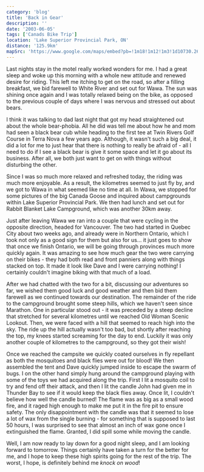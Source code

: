 ```yaml
---
category: 'blog'
title: 'Back in Gear'
description: ''
date: '2003-06-05'
tags: ['Canads Bike Trip']
location: 'Lake Superior Provincial Park, ON'
distance: '125.9km'
mapSrc: 'https://www.google.com/maps/embed?pb=!1m18!1m12!1m3!1d10730.265343029525!2d-84.84466553207513!3d47.75106837919454!2m3!1f0!2f0!3f0!3m2!1i1024!2i768!4f13.1!3m3!1m2!1s0x4d47ea310231ec5f%3A0x80f643bc77c97b5a!2sLake%20Superior%20Provincial%20Park!5e0!3m2!1sen!2sca!4v1609175892746!5m2!1sen!2sca'
---
```

Last nights stay in the motel really worked wonders for me. I had a great sleep and woke up this morning with a whole new attitude and renewed desire for riding. This left me itching to get on the road, so after a filling breakfast, we bid farewell to White River and set out for Wawa. The sun was shining once again and I was totally relaxed being on the bike, as opposed to the previous couple of days where I was nervous and stressed out about bears.

I think it was talking to dad last night that got my head straightened out about the whole bear-phobia. All he did was tell me about how he and mom had seen a black bear cub while heading to the first tee at Twin Rivers Golf Course in Terra Nova a few years ago. Although, it wasn't such a big deal, it did a lot for me to just hear that there is nothing to really be afraid of - all I need to do if I see a black bear is give it some space and let it go about its business. After all, we both just want to get on with things without disturbing the other.

Since I was so much more relaxed and refreshed today, the riding was much more enjoyable. As a result, the kilometres seemed to just fly by, and we got to Wawa in what seemed like no time at all. In Wawa, we stopped for some pictures of the big Canada Goose and inquired about campgrounds within Lake Superior Provincial Park. We then had lunch and set out for Rabbit Blanket Lake Campground, which was another 30km away.

Just after leaving Wawa we ran into a couple that were cycling in the opposite direction, headed for Vancouver. The two had started in Quebec City about two weeks ago, and already were in Northern Ontario, which I took not only as a good sign for them but also for us... it just goes to show that once we finish Ontario, we will be going through provinces much more quickly again. It was amazing to see how much gear the two were carrying on their bikes - they had both read and front panniers along with things stacked on top. It made it look like Dave and I were carrying nothing! I certainly couldn't imagine biking with that much of a load.

After we had chatted with the two for a bit, discussing our adventures so far, we wished them good luck and good weather and then bid them farewell as we continued towards our destination. The remainder of the ride to the campground brought some steep hills, which we haven't seen since Marathon. One in particular stood out - it was preceded by a steep decline that stretched for several kilometres until we reached Old Woman Scenic Lookout. Then, we were faced with a hill that seemed to reach high into the sky. The ride up the hill actually wasn't too bad, but shortly after reaching the top, my knees started screaming for the day to end. Luckily it was only another couple of kilometres to the campground, so they got their wish!

Once we reached the campsite we quickly coated ourselves in fly repellant as both the mosquitoes and black flies were out for blood! We then assembled the tent and Dave quickly jumped inside to escape the swarm of bugs. I on the other hand simply hung around the campground playing with some of the toys we had acquired along the trip. First I lit a mosquito coil to try and fend off their attack, and then I lit the candle John had given me in Thunder Bay to see if it would keep the black flies away. Once lit, I couldn't believe how well the candle burned! The flame was as big as a small wood fire, and it raged high enough to make me put it in the fire pit to ensure safety. The only disappointment with the candle was that it seemed to lose a lot of wax from the single burning - for something that is supposed to last 50 hours, I was surprised to see that almost an inch of wax gone once I extinguished the flame. Granted, I did spill some while moving the candle.

Well, I am now ready to lay down for a good night sleep, and I am looking forward to tomorrow. Things certainly have taken a turn for the better for me, and I hope to keep these high spirits going for the rest of the trip. The worst, I hope, is definitely behind me *knock on wood*!